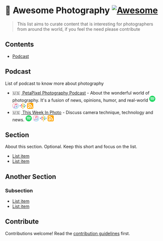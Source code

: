 # 📸 Awesome Photography [![Awesome](https://awesome.re/badge.svg)](https://awesome.re)

> This list aims to curate content that is interesting for photographers from around the world, if you feel the need please contribute

## Contents

- [Podcast](#podcast)

## Podcast

List of podcast to know more about photography

- 🇺🇸&nbsp;[&nbsp;PetaPixel Photography Podcast](https://petapixel.com/podcast) - About the wonderful world of photography. It's a fusion of news, opinions, humor, and real-world [<img src="https://raw.githubusercontent.com/rogersilvasouza/awesome-photography/main/media/podcasts/spotify.svg" height="20px" />](https://open.spotify.com/show/5M2lPiYiRCvIk8em3i1htj)
[<img src="https://raw.githubusercontent.com/rogersilvasouza/awesome-photography/main/media/podcasts/itunes.svg" height="20px" />](https://podcasts.apple.com/us/podcast/petapixel-photography-podcast/id1039751243)
[<img src="https://raw.githubusercontent.com/rogersilvasouza/awesome-photography/main/media/podcasts/google-podcasts.svg" height="20px" />](https://podcasts.google.com/feed/aHR0cHM6Ly9wZXRhcGl4ZWwubGlic3luLmNvbS9yc3M)
[<img src="https://raw.githubusercontent.com/rogersilvasouza/awesome-photography/main/media/podcasts/rss.svg" height="20px" />](https://petapixel.libsyn.com/rss)
- 🇺🇸&nbsp;[&nbsp;This Week In Photo](https://thisweekinphoto.com/category/twip-episodes/) - Discuss camera technique, technology and news. [<img src="https://raw.githubusercontent.com/rogersilvasouza/awesome-photography/main/media/podcasts/spotify.svg" height="20px" />](https://open.spotify.com/show/5RsIjLUbpLozQKu4pxDkGN)
[<img src="https://raw.githubusercontent.com/rogersilvasouza/awesome-photography/main/media/podcasts/itunes.svg" height="20px" />](https://podcasts.apple.com/us/podcast/this-week-in-photo-twip/id989649712)
[<img src="https://raw.githubusercontent.com/rogersilvasouza/awesome-photography/main/media/podcasts/google-podcasts.svg" height="20px" />](https://podcasts.google.com/feed/aHR0cHM6Ly9mZWVkcy5wb2RjYXN0bWlycm9yLmNvbS90d2lw)
[<img src="https://raw.githubusercontent.com/rogersilvasouza/awesome-photography/main/media/podcasts/rss.svg" height="20px" />](https://feeds.podcastmirror.com/twip)

## Section

About this section. Optional. Keep this short and focus on the list.

- [List item](http://example.com)
- [List item](http://example.com)

## Another Section

### Subsection

- [List item](http://example.com)
- [List item](http://example.com)

## Contribute

Contributions welcome! Read the [contribution guidelines](contributing.md) first.

